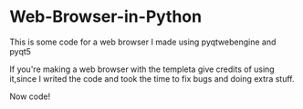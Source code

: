 # Web-Browser-in-Python
This is some code for a web browser I made using pyqtwebengine and pyqt5

If you're making a web browser with the templeta give credits of using it,since I writed the code and took the time to fix bugs and doing extra stuff.

Now code!
